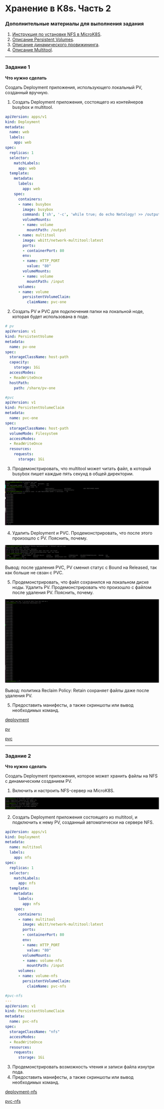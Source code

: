# Хранение в K8s. Часть 2


### Дополнительные материалы для выполнения задания

1. [Инструкция по установке NFS в MicroK8S](https://microk8s.io/docs/nfs). 
2. [Описание Persistent Volumes](https://kubernetes.io/docs/concepts/storage/persistent-volumes/). 
3. [Описание динамического провижининга](https://kubernetes.io/docs/concepts/storage/dynamic-provisioning/). 
4. [Описание Multitool](https://github.com/wbitt/Network-MultiTool).

------

### Задание 1

**Что нужно сделать**

Создать Deployment приложения, использующего локальный PV, созданный вручную.

1. Создать Deployment приложения, состоящего из контейнеров busybox и multitool.

```yaml
apiVersion: apps/v1
kind: Deployment
metadata:
  name: web
  labels:
    app: web
spec:
  replicas: 1
  selector:
    matchLabels:
      app: web
  template:
    metadata:
      labels:
        app: web
    spec:
      containers:
      - name: busybox
        image: busybox
        command: ['sh', '-c', 'while true; do echo Netology! >> /output/output.txt; sleep 5; done']
        volumeMounts:
        - name: volume
          mountPath: /output
      - name: multitool
        image: wbitt/network-multitool:latest
        ports:
        - containerPort: 80
        env:
        - name: HTTP_PORT
          value: "80"
        volumeMounts:
        - name: volume
          mountPath: /input
      volumes:
      - name: volume
        persistentVolumeClaim:
          claimName: pvc-one
```

2. Создать PV и PVC для подключения папки на локальной ноде, которая будет использована в поде.

```yaml
# pv
apiVersion: v1
kind: PersistentVolume
metadata:
  name: pv-one
spec:
  storageClassName: host-path
  capacity:
    storage: 1Gi
  accessModes:
  - ReadWriteOnce
  hostPath:
    path: /share/pv-one
```
```yaml
#pvc
apiVersion: v1
kind: PersistentVolumeClaim
metadata:
  name: pvc-one
spec:
  storageClassName: host-path
  volumeMode: Filesystem
  accessModes:
  - ReadWriteOnce
  resources:
    requests:
      storage: 1Gi
```


3. Продемонстрировать, что multitool может читать файл, в который busybox пишет каждые пять секунд в общей директории. 

![](./images/1.png)

4. Удалить Deployment и PVC. Продемонстрировать, что после этого произошло с PV. Пояснить, почему.

![](./images/2.png)

Вывод: после удаления PVC, PV сменил статус с Bound на Released, так как больше не свзан с PVC.


5. Продемонстрировать, что файл сохранился на локальном диске ноды. Удалить PV.  Продемонстрировать что произошло с файлом после удаления PV. Пояснить, почему.

![](./images/3.png)

Вывод: политика Reclaim Policy: Retain сохраняет файлы даже после удаления PV.

5. Предоставить манифесты, а также скриншоты или вывод необходимых команд.

[deployment](./deploy_pv.yml)

[pv](./pv.yml)

[pvc](./pvc.yml)

------

### Задание 2

**Что нужно сделать**

Создать Deployment приложения, которое может хранить файлы на NFS с динамическим созданием PV.

1. Включить и настроить NFS-сервер на MicroK8S.

![](./images/4.png)

2. Создать Deployment приложения состоящего из multitool, и подключить к нему PV, созданный автоматически на сервере NFS.

```yaml
apiVersion: apps/v1
kind: Deployment
metadata:
  name: multitool
  labels:
    app: nfs
spec:
  replicas: 1
  selector:
    matchLabels:
      app: nfs
  template:
    metadata:
      labels:
        app: nfs
    spec:
      containers:
      - name: multitool
        image: wbitt/network-multitool:latest
        ports:
        - containerPort: 80
        env:
        - name: HTTP_PORT
          value: "80"
        volumeMounts:
        - name: volume-nfs
          mountPath: /input
      volumes:
      - name: volume-nfs
        persistentVolumeClaim:
          claimName: pvc-nfs
```


```yaml
#pvc-nfs
---
apiVersion: v1
kind: PersistentVolumeClaim
metadata:
  name: pvc-nfs
spec:
  storageClassName: "nfs"
  accessModes:
  - ReadWriteOnce
  resources:
    requests:
      storage: 1Gi
```

3. Продемонстрировать возможность чтения и записи файла изнутри пода. 
4. Предоставить манифесты, а также скриншоты или вывод необходимых команд.

[deployment-nfs](./deploy_pv-nfs.yml)

[pvc-nfs](./pvc-nfs.yml)
